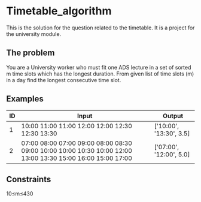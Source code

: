 # Timetable_algorithm
This is the solution for the question related to the timetable. It is a project for the university module.


## The problem
You are a University worker who must fit one ADS lecture in a set of sorted m time slots which has the longest duration. From given list of time slots (m) in a day find the longest consecutive time slot.

## Examples
ID | Input | Output
-- | ----- | -----
1  | 10:00 11:00 11:00 12:00 12:00 12:30 12:30 13:30 | ['10:00', '13:30', 3.5]
2  |07:00 08:00 07:00 09:00 08:00 08:30 09:00 10:00 10:00 10:30 10:00 12:00 13:00 13:30 15:00 16:00 15:00 17:00	| ['07:00', '12:00', 5.0]

## Constraints
10≤m≤430
